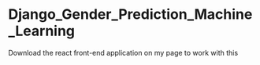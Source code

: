 # Django_Gender_Prediction_Machine_Learning
Download the react front-end application on my page to work with this
